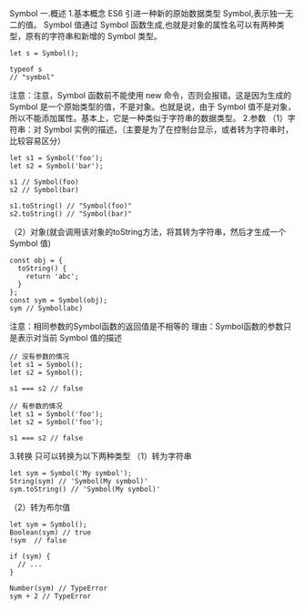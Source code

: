 Symbol
一.概述 1.基本概念
ES6 引进一种新的原始数据类型 Symbol,表示独一无二的值。
Symbol 值通过 Symbol 函数生成,也就是对象的属性名可以有两种类型，原有的字符串和新增的 Symbol 类型。

```
let s = Symbol();

typeof s
// "symbol"
```

注意：注意，Symbol 函数前不能使用 new 命令，否则会报错。这是因为生成的 Symbol 是一个原始类型的值，不是对象。也就是说，由于 Symbol 值不是对象，所以不能添加属性。基本上，它是一种类似于字符串的数据类型。
2.参数
（1）字符串：对 Symbol 实例的描述，（主要是为了在控制台显示，或者转为字符串时，比较容易区分）

```
let s1 = Symbol('foo');
let s2 = Symbol('bar');

s1 // Symbol(foo)
s2 // Symbol(bar)

s1.toString() // "Symbol(foo)"
s2.toString() // "Symbol(bar)"
```

（2）对象(就会调用该对象的toString方法，将其转为字符串，然后才生成一个 Symbol 值)
```
const obj = {
  toString() {
    return 'abc';
  }
};
const sym = Symbol(obj);
sym // Symbol(abc)
```

注意：相同参数的Symbol函数的返回值是不相等的
理由：Symbol函数的参数只是表示对当前 Symbol 值的描述
```
// 没有参数的情况
let s1 = Symbol();
let s2 = Symbol();

s1 === s2 // false

// 有参数的情况
let s1 = Symbol('foo');
let s2 = Symbol('foo');

s1 === s2 // false
```
3.转换
只可以转换为以下两种类型
（1）转为字符串
```
let sym = Symbol('My symbol');
String(sym) // 'Symbol(My symbol)'
sym.toString() // 'Symbol(My symbol)'
```

（2）转为布尔值
```
let sym = Symbol();
Boolean(sym) // true
!sym  // false

if (sym) {
  // ...
}

Number(sym) // TypeError
sym + 2 // TypeError
```
